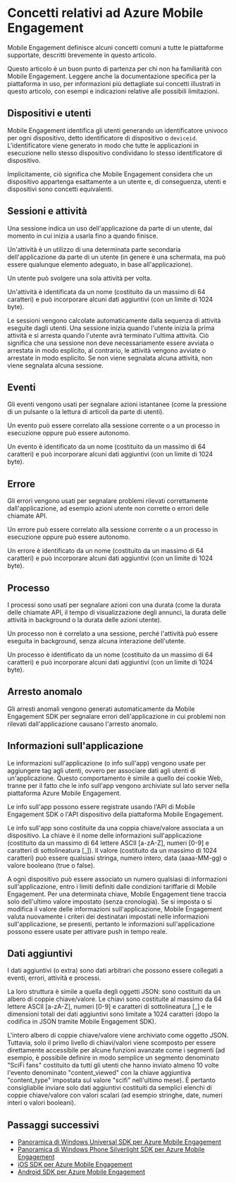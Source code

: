 <properties
	pageTitle="Concetti relativi a Mobile Engagement | Microsoft Azure"
	description="Concetti relativi ad Azure Mobile Engagement"
	services="mobile-engagement"
	documentationCenter="mobile"
	authors="piyushjo"
	manager="dwrede"
	editor="" />

<tags
	ms.service="mobile-engagement"
	ms.workload="mobile"
	ms.tgt_pltfrm="mobile-android"
	ms.devlang="na"
	ms.topic="get-started-article"
	ms.date="08/19/2016"
	ms.author="piyushjo" />

# Concetti relativi ad Azure Mobile Engagement

Mobile Engagement definisce alcuni concetti comuni a tutte le piattaforme supportate, descritti brevemente in questo articolo.

Questo articolo è un buon punto di partenza per chi non ha familiarità con Mobile Engagement. Leggere anche la documentazione specifica per la piattaforma in uso, per informazioni più dettagliate sui concetti illustrati in questo articolo, con esempi e indicazioni relative alle possibili limitazioni.

## Dispositivi e utenti
Mobile Engagement identifica gli utenti generando un identificatore univoco per ogni dispositivo, detto identificatore di dispositivo o `deviceid`. L'identificatore viene generato in modo che tutte le applicazioni in esecuzione nello stesso dispositivo condividano lo stesso identificatore di dispositivo.

Implicitamente, ciò significa che Mobile Engagement considera che un dispositivo appartenga esattamente a un utente e, di conseguenza, utenti e dispositivi sono concetti equivalenti.

## Sessioni e attività
Una sessione indica un uso dell'applicazione da parte di un utente, dal momento in cui inizia a usarla fino a quando finisce.

Un'attività è un utilizzo di una determinata parte secondaria dell'applicazione da parte di un utente (in genere è una schermata, ma può essere qualunque elemento adeguato, in base all'applicazione).

Un utente può svolgere una sola attività per volta.

Un'attività è identificata da un nome (costituito da un massimo di 64 caratteri) e può incorporare alcuni dati aggiuntivi (con un limite di 1024 byte).

Le sessioni vengono calcolate automaticamente dalla sequenza di attività eseguite dagli utenti. Una sessione inizia quando l'utente inizia la prima attività e si arresta quando l'utente avrà terminato l'ultima attività. Ciò significa che una sessione non deve necessariamente essere avviata o arrestata in modo esplicito, al contrario, le attività vengono avviate o arrestate in modo esplicito. Se non viene segnalata alcuna attività, non viene segnalata alcuna sessione.

## Eventi
Gli eventi vengono usati per segnalare azioni istantanee (come la pressione di un pulsante o la lettura di articoli da parte di utenti).

Un evento può essere correlato alla sessione corrente o a un processo in esecuzione oppure può essere autonomo.

Un evento è identificato da un nome (costituito da un massimo di 64 caratteri) e può incorporare alcuni dati aggiuntivi (con un limite di 1024 byte).

## Errore
Gli errori vengono usati per segnalare problemi rilevati correttamente dall'applicazione, ad esempio azioni utente non corrette o errori delle chiamate API.

Un errore può essere correlato alla sessione corrente o a un processo in esecuzione oppure può essere autonomo.

Un errore è identificato da un nome (costituito da un massimo di 64 caratteri) e può incorporare alcuni dati aggiuntivi (con un limite di 1024 byte).

## Processo
I processi sono usati per segnalare azioni con una durata (come la durata delle chiamate API, il tempo di visualizzazione degli annunci, la durata delle attività in background o la durata delle azioni utente).

Un processo non è correlato a una sessione, perché l'attività può essere eseguita in background, senza alcuna interazione dell'utente.

Un processo è identificato da un nome (costituito da un massimo di 64 caratteri) e può incorporare alcuni dati aggiuntivi (con un limite di 1024 byte).

## Arresto anomalo
Gli arresti anomali vengono generati automaticamente da Mobile Engagement SDK per segnalare errori dell'applicazione in cui problemi non rilevati dall'applicazione causano l'arresto anomalo.

## Informazioni sull'applicazione
Le informazioni sull'applicazione (o info sull'app) vengono usate per aggiungere tag agli utenti, ovvero per associare dati agli utenti di un'applicazione. Questo comportamento è simile a quello dei cookie Web, tranne per il fatto che le info sull'app vengono archiviate sul lato server nella piattaforma Azure Mobile Engagement.

Le info sull'app possono essere registrate usando l'API di Mobile Engagement SDK o l'API dispositivo della piattaforma Mobile Engagement.

Le info sull'app sono costituite da una coppia chiave/valore associata a un dispositivo. La chiave è il nome delle informazioni sull'applicazione (costituito da un massimo di 64 lettere ASCII [a-zA-Z], numeri [0-9] e caratteri di sottolineatura [\_]). Il valore (costituito da un massimo di 1024 caratteri) può essere qualsiasi stringa, numero intero, data (aaaa-MM-gg) o valore booleano (true o false).

A ogni dispositivo può essere associato un numero qualsiasi di informazioni sull'applicazione, entro i limiti definiti dalle condizioni tariffarie di Mobile Engagement. Per una determinata chiave, Mobile Engagement tiene traccia solo dell'ultimo valore impostato (senza cronologia). Se si imposta o si modifica il valore delle informazioni sull'applicazione, Mobile Engagement valuta nuovamente i criteri dei destinatari impostati nelle informazioni sull'applicazione, se presenti, pertanto le informazioni sull'applicazione possono essere usate per attivare push in tempo reale.

## Dati aggiuntivi
I dati aggiuntivi (o extra) sono dati arbitrari che possono essere collegati a eventi, errori, attività e processi.

La loro struttura è simile a quella degli oggetti JSON: sono costituiti da un albero di coppie chiave/valore. Le chiavi sono costituite al massimo da 64 lettere ASCII [a-zA-Z], numeri [0-9] e caratteri di sottolineatura [\_] e le dimensioni totali dei dati aggiuntivi sono limitate a 1024 caratteri (dopo la codifica in JSON tramite Mobile Engagement SDK).

L'intero albero di coppie chiave/valore viene archiviato come oggetto JSON. Tuttavia, solo il primo livello di chiavi/valori viene scomposto per essere direttamente accessibile per alcune funzioni avanzate come i segmenti (ad esempio, è possibile definire in modo semplice un segmento denominato "SciFi fans" costituito da tutti gli utenti che hanno inviato almeno 10 volte l'evento denominato "content\_viewed" con la chiave aggiuntiva "content\_type" impostata sul valore "scifi" nell'ultimo mese). È pertanto consigliabile inviare solo dati aggiuntivi costituiti da semplici elenchi di coppie chiave/valore con valori scalari (ad esempio stringhe, date, numeri interi o valori booleani).

## Passaggi successivi

- [Panoramica di Windows Universal SDK per Azure Mobile Engagement](mobile-engagement-windows-store-sdk-overview.md)
- [Panoramica di Windows Phone Silverlight SDK per Azure Mobile Engagement](mobile-engagement-windows-phone-sdk-overview.md)
- [iOS SDK per Azure Mobile Engagement](mobile-engagement-ios-sdk-overview.md)
- [Android SDK per Azure Mobile Engagement](mobile-engagement-android-sdk-overview.md)

<!---HONumber=AcomDC_0824_2016-->